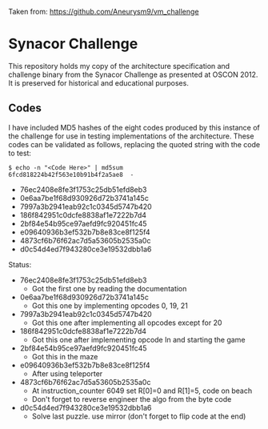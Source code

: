 Taken from: https://github.com/Aneurysm9/vm_challenge

# Synacor Challenge

This repository holds my copy of the architecture specification and challenge
binary from the Synacor Challenge as presented at OSCON 2012.  It is preserved
for historical and educational purposes.  

## Codes

I have included MD5 hashes of the eight codes produced by this instance of the
challenge for use in testing implementations of the architecture.  These codes
can be validated as follows, replacing the quoted string with the code to test:

```console
$ echo -n "<Code Here>" | md5sum
6fcd818224b42f563e10b91b4f2a5ae8  -
```

- 76ec2408e8fe3f1753c25db51efd8eb3
- 0e6aa7be1f68d930926d72b3741a145c
- 7997a3b2941eab92c1c0345d5747b420
- 186f842951c0dcfe8838af1e7222b7d4
- 2bf84e54b95ce97aefd9fc920451fc45
- e09640936b3ef532b7b8e83ce8f125f4
- 4873cf6b76f62ac7d5a53605b2535a0c
- d0c54d4ed7f943280ce3e19532dbb1a6

Status:
- 76ec2408e8fe3f1753c25db51efd8eb3
  - Got the first one by reading the documentation
- 0e6aa7be1f68d930926d72b3741a145c
  - Got this one by implementing opcodes 0, 19, 21
- 7997a3b2941eab92c1c0345d5747b420
  - Got this one after implementing all opcodes except for 20
- 186f842951c0dcfe8838af1e7222b7d4
  - Got this one after implementing opcode In and starting the game
- 2bf84e54b95ce97aefd9fc920451fc45
  - Got this in the maze
- e09640936b3ef532b7b8e83ce8f125f4
  - After using teleporter
- 4873cf6b76f62ac7d5a53605b2535a0c
  - At instruction_counter 6049 set R[0]=0 and R[1]=5, code on beach
  - Don't forget to reverse engineer the algo from the byte code
- d0c54d4ed7f943280ce3e19532dbb1a6
  - Solve last puzzle. use mirror (don't forget to flip code at the end)
